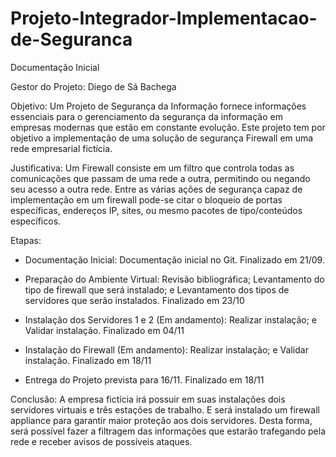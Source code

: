 # Projeto-Integrador-Implementacao-de-Seguranca
Documentação Inicial

Gestor do Projeto:
Diego de Sá Bachega

Objetivo:
Um Projeto de Segurança da Informação fornece informações essenciais para o gerenciamento da segurança da informação em empresas modernas que estão em constante evolução. Este projeto tem por objetivo a implementação de uma solução de segurança Firewall em uma rede empresarial fictícia.
 
Justificativa:
Um Firewall consiste em um filtro que controla todas as comunicações que passam de uma rede a outra, permitindo ou negando seu acesso a outra rede. Entre as várias ações de segurança capaz de implementação em um firewall pode-se citar o bloqueio de portas específicas, endereços IP, sites, ou mesmo pacotes de tipo/conteúdos específicos.
  
Etapas:
- Documentação Inicial: Documentação inicial no Git. Finalizado em 21/09.
 
- Preparação do Ambiente Virtual:	Revisão bibliográfica; Levantamento do tipo de firewall que será instalado; e Levantamento dos tipos de servidores que serão instalados. Finalizado em 23/10
  
- Instalação dos Servidores 1 e 2 (Em andamento): Realizar instalação; e Validar instalação. Finalizado em 04/11
  
- Instalação do Firewall (Em andamento): Realizar instalação; e Validar instalação. Finalizado em 18/11
  
- Entrega do Projeto prevista para 16/11. Finalizado em 18/11 
 
Conclusão: 
A empresa fictícia irá possuir em suas instalações dois servidores virtuais e três estações de trabalho. E será instalado um firewall appliance para garantir maior proteção aos dois servidores. Desta forma, será possível fazer a filtragem das informações que estarão trafegando pela rede e receber avisos de possíveis ataques.
